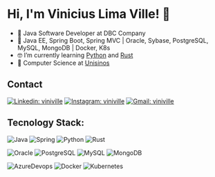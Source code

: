 # Hi, I'm Vinicius Lima Ville! 👋


- 🔭 Java Software Developer at DBC Company
- 🌱 Java EE, Spring Boot, Spring MVC | Oracle, Sybase, PostgreSQL, MySQL, MongoDB | Docker, K8s
- 🤓 I’m currently learning [Python] and [Rust]
- 📜 Computer Science at [Unisinos]


## Contact
[![Linkedin: viniville](https://img.shields.io/badge/LinkedIn-0077B5?style=for-the-badge&logo=linkedin&logoColor=white&link=https://www.linkedin.com/in/vinicius-ville/)](https://www.linkedin.com/in/vinicius-ville/) 
[![Instagram: viniville](https://img.shields.io/badge/Instagram-E4405F?style=for-the-badge&logo=instagram&logoColor=white&link=https://www.instagram.com/viniville)](https://www.instagram.com/viniville)
[![Gmail: viniville](https://img.shields.io/badge/Gmail-D14836?style=for-the-badge&logo=gmail&logoColor=white&link=mailto:viniville@gmail.com)](mailto:viniville@gmail.com)

## Tecnology Stack:

![Java](https://img.shields.io/badge/Java-ED8B00?style=for-the-badge&logo=java&logoColor=white)
![Spring](https://img.shields.io/badge/Spring-6DB33F?style=for-the-badge&logo=spring&logoColor=white)
![Python](https://img.shields.io/badge/Python-3776AB?style=for-the-badge&logo=python&logoColor=white)
![Rust](https://img.shields.io/badge/Rust-000000?style=for-the-badge&logo=rust&logoColor=white)

![Oracle](https://img.shields.io/badge/Oracle-F80000?style=for-the-badge&logo=oracle&logoColor=black)
![PostgreSQL](https://img.shields.io/badge/PostgreSQL-316192?style=for-the-badge&logo=postgresql&logoColor=white)
![MySQL](https://img.shields.io/badge/MySQL-005C84?style=for-the-badge&logo=mysql&logoColor=white)
![MongoDB](https://img.shields.io/badge/MongoDB-4EA94B?style=for-the-badge&logo=mongodb&logoColor=white)

![AzureDevops](https://img.shields.io/badge/Azure_DevOps-0078D7?style=for-the-badge&logo=azure-devops&logoColor=white)
![Docker](https://img.shields.io/badge/Docker-2CA5E0?style=for-the-badge&logo=docker&logoColor=white)
![Kubernetes](https://img.shields.io/badge/kubernetes-326ce5.svg?&style=for-the-badge&logo=kubernetes&logoColor=white)


[Unisinos]: http://www.unisinos.br
[Python]: https://www.python.org
[Rust]: https://www.rust-lang.org
